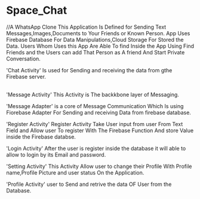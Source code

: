 # Space_Chat
//A WhatsApp Clone
This Application Is Defined for Sending Text Messages,Images,Documents to Your Friends or Known Person.
App Uses Firebase Database For Data Manipulations,Cloud Storage For Stored the Data.
Users Whom Uses this App Are Able To find Inside the App Using Find Friends and the Users can
add That Person as A friend And Start Private Conversation.

'Chat Activity' Is used for Sending and receiving the data from gthe Firebase server.</br>
</br>

'Message Activity' This Activity is The backkbone layer of Messaging.

'Message Adapter' is a core of Message Communication Which Is using Fiorebase Adapter For Sending and receiving Data from firebase database.

'Register Activity' Register Activity Take User input from user From Text Field and Allow user To register With The Firebase Function And store Value
inside the Firebase databse.
      
'Login Activity' After the user is register inside the database it will able to allow to login by its Email and password. 

'Setting Activity' This Activity Allow user to change their Profile With Profile name,Profile Picture and user status On the Application.

'Profile Activity' user to Send and retrive the data OF User from the Database.




